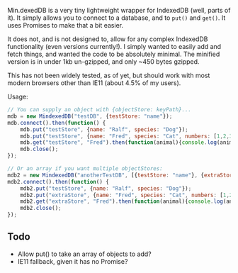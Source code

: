Min.dexedDB is a very tiny lightweight wrapper for IndexedDB (well, parts of it). It simply allows you to connect to a database, and to `put()` and `get()`. It uses Promises to make that a bit easier.

It does not, and is not designed to, allow for any complex IndexedDB functionality (even versions currently!). I simply wanted to easily add and fetch things, and wanted the code to be absolutely minimal. The minified version is in under 1kb un-gzipped, and only ~450 bytes gzipped.

This has not been widely tested, as of yet, but should work with most modern browsers other than IE11 (about 4.5% of my users).

Usage:

```javascript
// You can supply an object with {objectStore: keyPath}...
mdb = new MindexedDB("testDB", {testStore: "name"});
mdb.connect().then(function() {
    mdb.put("testStore", {name: "Ralf", species: "Dog"});
    mdb.put("testStore", {name: "Fred", species: "Cat", numbers: [1,2,3]});
    mdb.get("testStore", "Fred").then(function(animal){console.log(animal.result)});
    mdb.close();
});

// Or an array if you want multiple objectStores:
mdb2 = new MindexedDB("anotherTestDB", [{testStore: "name"}, {extraStore: "name"}]);
mdb2.connect().then(function() {
    mdb2.put("testStore", {name: "Ralf", species: "Dog"});
    mdb2.put("extraStore", {name: "Fred", species: "Cat", numbers: [1,2,3]});
    mdb2.get("extraStore", "Fred").then(function(animal){console.log(animal.result)});
    mdb2.close();
});
```

## Todo

- Allow put() to take an array of objects to add?
- IE11 fallback, given it has no Promise?
